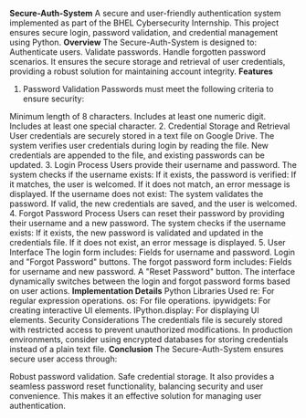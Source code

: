 **Secure-Auth-System**
A secure and user-friendly authentication system implemented as part of the BHEL Cybersecurity Internship. This project ensures secure login, password validation, and credential management using Python.
**Overview**
The Secure-Auth-System is designed to:
Authenticate users.
Validate passwords.
Handle forgotten password scenarios.
It ensures the secure storage and retrieval of user credentials, providing a robust solution for maintaining account integrity.
**Features**
1. Password Validation
Passwords must meet the following criteria to ensure security:

Minimum length of 8 characters.
Includes at least one numeric digit.
Includes at least one special character.
2. Credential Storage and Retrieval
User credentials are securely stored in a text file on Google Drive.
The system verifies user credentials during login by reading the file.
New credentials are appended to the file, and existing passwords can be updated.
3. Login Process
Users provide their username and password.
The system checks if the username exists:
If it exists, the password is verified:
If it matches, the user is welcomed.
If it does not match, an error message is displayed.
If the username does not exist:
The system validates the password.
If valid, the new credentials are saved, and the user is welcomed.
4. Forgot Password Process
Users can reset their password by providing their username and a new password.
The system checks if the username exists:
If it exists, the new password is validated and updated in the credentials file.
If it does not exist, an error message is displayed.
5. User Interface
The login form includes:
Fields for username and password.
Login and "Forgot Password" buttons.
The forgot password form includes:
Fields for username and new password.
A "Reset Password" button.
The interface dynamically switches between the login and forgot password forms based on user actions.
**Implementation Details**
Python Libraries Used
re: For regular expression operations.
os: For file operations.
ipywidgets: For creating interactive UI elements.
IPython.display: For displaying UI elements.
Security Considerations
The credentials file is securely stored with restricted access to prevent unauthorized modifications.
In production environments, consider using encrypted databases for storing credentials instead of a plain text file.
**Conclusion**
The Secure-Auth-System ensures secure user access through:

Robust password validation.
Safe credential storage.
It also provides a seamless password reset functionality, balancing security and user convenience. This makes it an effective solution for managing user authentication.

